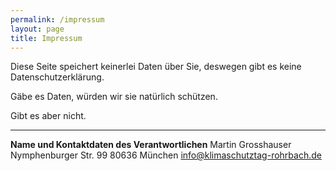 ```yaml
---
permalink: /impressum
layout: page
title: Impressum
---
```


Diese Seite speichert keinerlei Daten über Sie, deswegen gibt es keine Datenschutzerklärung. 

Gäbe es Daten, würden wir sie natürlich schützen. 

Gibt es aber nicht. 

***
**Name und Kontaktdaten des Verantwortlichen**
Martin Grosshauser
Nymphenburger Str. 99
80636 München
info@klimaschutztag-rohrbach.de



